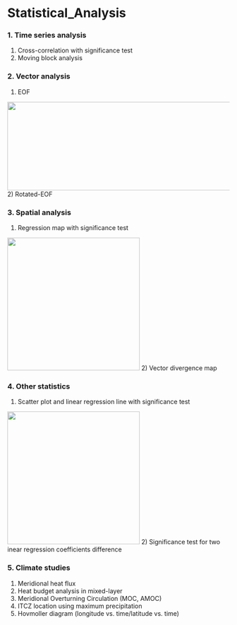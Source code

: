 # Statistical_Analysis

### 1. Time series analysis
1) Cross-correlation with significance test
2) Moving block analysis

### 2. Vector analysis
1) EOF
<img src="https://user-images.githubusercontent.com/40853572/102780977-3ec59600-43da-11eb-9768-f4f4d0657980.png" width="550" height="200">
2) Rotated-EOF 

### 3. Spatial analysis
1) Regression map with significance test
<img src="https://user-images.githubusercontent.com/40853572/102780178-d6c28000-43d8-11eb-93d0-c20cce088f15.png" width="300" height="300">
2) Vector divergence map

### 4. Other statistics
1) Scatter plot and linear regression line with significance test
<img src= "https://user-images.githubusercontent.com/40853572/102781474-14c0a380-43db-11eb-9b9f-2d4ebf46d823.png" width="300" height="300">
2) Significance test for two inear regression coefficients difference

### 5. Climate studies
1) Meridional heat flux
2) Heat budget analysis in mixed-layer
3) Meridional Overturning Circulation (MOC, AMOC)
4) ITCZ location using maximum precipitation
5) Hovmoller diagram (longitude vs. time/latitude vs. time)
